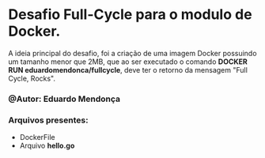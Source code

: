 # Desafio Full-Cycle para o modulo de Docker.
A ideia principal do desafio, foi a criação de uma imagem Docker
possuindo um tamanho menor que 2MB, que ao ser executado o comando
**DOCKER RUN eduardomendonca/fullcycle**, deve ter o retorno da mensagem
"Full Cycle, Rocks".


### @Autor: Eduardo Mendonça
### Arquivos presentes: 
* DockerFile
* Arquivo **hello.go**
